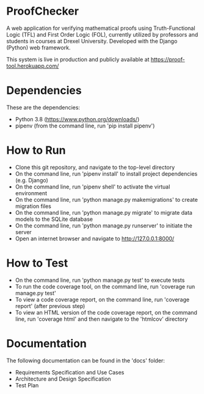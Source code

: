 # ProofChecker
A web application for verifying mathematical proofs using Truth-Functional Logic (TFL) and First Order Logic (FOL), currently utilized by professors and students in courses at Drexel University.  Developed with the Django (Python) web framework.

This system is live in production and publicly available at https://proof-tool.herokuapp.com/

# Dependencies
These are the dependencies:
- Python 3.8 (https://www.python.org/downloads/)
- pipenv (from the command line, run 'pip install pipenv')

# How to Run
- Clone this git repository, and navigate to the top-level directory
- On the command line, run 'pipenv install' to install project dependencies (e.g. Django)
- On the command line, run 'pipenv shell' to activate the virtual environment
- On the command line, run 'python manage.py makemigrations' to create migration files
- On the command line, run 'python manage.py migrate' to migrate data models to the SQLite database
- On the command line, run 'python manage.py runserver' to initiate the server
- Open an internet browser and navigate to http://127.0.0.1:8000/

# How to Test
- On the command line, run 'python manage.py test' to execute tests
- To run the code coverage tool, on the command line, run 'coverage run manage.py test'
- To view a code coverage report, on the command line, run 'coverage report' (after previous step)
- To view an HTML version of the code coverage report, on the command line, run 'coverage html' and then navigate to the 'htmlcov' directory

# Documentation
The following documentation can be found in the 'docs' folder:
- Requirements Specification and Use Cases
- Architecture and Design Specification
- Test Plan
